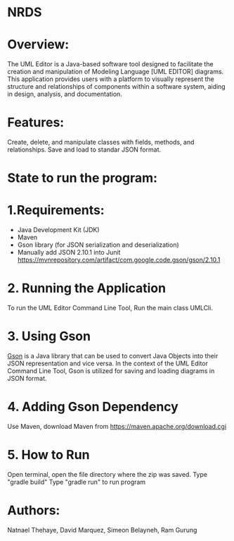 # NRDS
# Overview:

The UML Editor is a Java-based software tool designed to facilitate the creation and manipulation of Modeling Language [UML EDITOR] diagrams. 
This application provides users with a platform to visually represent the structure and relationships of components within a software system, 
aiding in design, analysis, and documentation.

# Features:

Create, delete, and manipulate classes with fields, methods, and relationships.
Save and load to standar JSON format.

# State to run the program:

# 1.Requirements: 

- Java Development Kit (JDK)
- Maven
- Gson library (for JSON serialization and deserialization)
- Manually add JSON 2.10.1 into Junit https://mvnrepository.com/artifact/com.google.code.gson/gson/2.10.1

# 2. Running the Application
To run the UML Editor Command Line Tool,
Run the main class UMLCli.

# 3. Using Gson
[Gson](https://github.com/google/gson) is a Java library that can be used to convert Java Objects into their JSON representation and vice versa. In the context of the UML Editor Command Line Tool, Gson is utilized for saving and loading diagrams in JSON format.

# 4. Adding Gson Dependency
Use Maven, download Maven from https://maven.apache.org/download.cgi

# 5. How to Run
Open terminal, open the file directory where the zip was saved.
Type "gradle build"
Type "gradle run" to run program

# Authors: 
   Natnael Thehaye, David Marquez, Simeon Belayneh, Ram Gurung
